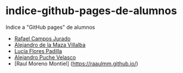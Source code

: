 # indice-github-pages-de-alumnos
Indice a "GitHub pages" de alumnos
* [Rafael Campos Jurado](https://rafacampjurado.github.io./)
* [Alejandro de la Maza Villalba](https://alejndr.github.io/)
* [Lucía Flores Padilla](https://luciaflores25.github.io./)
* [Alejandro Puche Velasco](https://alejandropuche.github.io./)
* [Raul Moreno Montiel] (https://raaulmm.github.io/)
